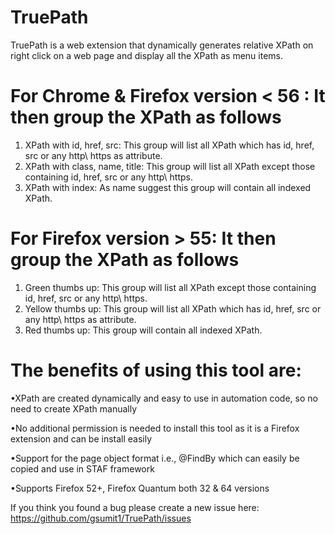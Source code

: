 # TruePath

 TruePath is a web extension that dynamically generates relative XPath on right click on a web page and display all the XPath as menu items.

 # For Chrome & Firefox version < 56 : It then group the XPath as follows
  
  1. XPath with id, href, src: This group will list all XPath which has id, href, src or any http\ https as attribute. 
  2. XPath with class, name, title: This group will list all XPath except those containing id, href, src or any http\ https.
  3. XPath with index: As name suggest this group will contain all indexed XPath.
  
  # For Firefox version > 55: It then group the XPath as follows
  
  1. Green thumbs up: This group will list all XPath except those containing id, href, src or any http\ https.
  2. Yellow thumbs up: This group will list all XPath which has id, href, src or any http\ https as attribute.
  3. Red thumbs up: This group will contain all indexed XPath.

# The benefits of using this tool are:

•XPath are created dynamically and easy to use in automation code, so no need to create XPath manually

•No additional permission is needed to install this tool as it is a Firefox extension and can be install easily

•Support for the page object format i.e., @FindBy which can easily be copied and use in STAF framework

•Supports Firefox 52+, Firefox Quantum both 32 & 64 versions

If you think you found a bug please create a new issue here: https://github.com/gsumit1/TruePath/issues
